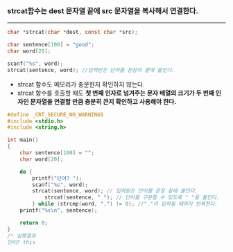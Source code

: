 ### strcat함수는 dest 문자열 끝에 src 문자열을 복사해서 연결한다. ###
____
```c
char *strcat(char *dest, const char *src);
```

```c
char sentence[100] = "good";
char word[20];

scanf("%s", word);
strcat(sentence, word); //입력받은 단어를 문장의 끝에 붙인다.
```
- strcat 함수도 메모리가 충분한지 확인하지 않는다.
- strcat 함수를 호출할 때도 **첫 번째 인자로 넘겨주는 문자 배열의 크기가 두 번째 인자인 문자열을 연결할 만큼 충분히 큰지 확인하고 사용해야 한다.**

```c
#define _CRT_SECURE_NO_WARNINGS
#include <stdio.h>
#include <string.h>

int main()
{
	char sentence[100] = "";
	char word[20];

	do {
		printf("단어? ");
		scanf("%s", word);
		strcat(sentence, word); // 입력받은 단어를 문장 끝에 붙인다.
			strcat(sentence, " "); // 단어를 구분할 수 있도록 " "을 붙인다.
		} while (strcmp(word, ".") != 0); //"."이 입력될 때까지 반복한다.
	printf("%s\n", sentence);

	return 0;
}
/* 실행결과
단어? this

```